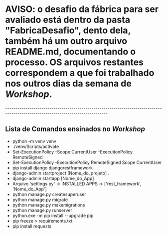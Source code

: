 <h1><b>AVISO:</b> o desafio da fábrica para ser avaliado está dentro da pasta "FabricaDesafio", dento dela, também há um outro arquivo README.md, documentando o processo. OS arquivos restantes correspondem a que foi trabalhado nos outros dias da semana de <i>Workshop</i>.</h1>
 ---------------------------------------------------------------------------------------------------------------------------------
<h2>Lista de Comandos ensinados no <i>Workshop</i></h2>
<ul>
  <li>python -m venv venv </li>
  <li>./venv/Scripts/activate</li>
  <li>Set-ExecutionPolicy -Scope CurrentUser -ExecutionPolicy RemoteSigned</li>
  <li>Set-ExecutionPolicy -ExecutionPolicy RemoteSigned Scope CurrentUser</li>
  <li>pip install django djangorestframework </li>
  <li>django-admin startproject [Nome_do_projeto] .</li>
  <li>django-admin startapp [Nome_do_App]</li>
  <li>Arquivo 'settings.py' -> INSTALLED APPS -> ['rest_framework', 'Nome_do_App']</li>
  <li>python manage.py createsuperuser</li>
  <li>python manage.py migrate</li>
  <li>python manage.py makemigrations</li>
  <li>python manage.py runserver</li>
  <li>python.exe -m pip install --upgrade pip</li>
  <li>pip freeze > requirements.txt</li>
  <li>pip install requests</li>
</ul>
